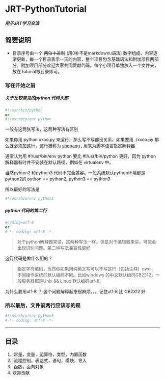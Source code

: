 # JRT-PythonTutorial
**_用于JRT学习交流_**
## 简要说明
- 目录序号由一个 ~~两位十进制~~ (用0补不是markdownu语法) 数字组成，内容逐渐更新，每一个目录表示一天的内容，整个项目包含基础语法和附加项目两部分，附加项目部分欢迎大家共同贡献代码，每个小项目单独放入一个文件夹，放在Tutorial根目录即可。

### 写在开始之前
##### 关于比较常见的python 代码头部
```python
#!/usr/bin/python
or
#!/usr/bin/env python
```
一般有这两张写法，这两种写法有区别

如果你用 python xxoo.py 来运行，那么写不写都没关系，如果要用 ./xxoo.py 那么就必须加这行，这行被称为 [shebang](https://zh.wikipedia.org/wiki/Shebang) , 用来为脚本语言指定解释器.

通常认为用 #!/usr/bin/env python 要比 #!/usr/bin/python 更好，因为 python 解释器有时并不安装在默认路径，例如在 virtualenv 中。

当然pyhton2 和python3 代码不完全兼容。一般系统默认python环境都是python2的  python == python2, python3 == python3

所以最好的写法是

```python
#!/usr/bin/env python3
```

##### python 代码的第二行
```python
#coding=utf-8
or
#-*- coding: utf-8 -*-
```
> 对于python解释器来说，这两种写法一样。但是对于编辑器来讲，可能会出现识别问题。第二种写法兼容性更好

这行代码是做什么用的？

> 指定字符编码，当然你如果用纯英文写可以不写这行（包括注释）qwq ， 不同操作系统的默认编码不同。比如windows 的中文默认编码GB2312，一般服务器都是Unix && Linux 默认编码utf-8。

为什么要用utf-8 ？ 这个问题解释起来很麻烦。。。记住utf-8 比 GB2312 好


### 所以最后，文件前两行应该写的是

```python
#!/usr/bin/env python3
#-*- coding: utf-8 -*-
```

***

## 目录
1. :常量，变量，运算符，类型，内置函数
2. :流程控制，表达式，语句，模块，导入
3. :函数，面向对象
4.  欢迎贡献
